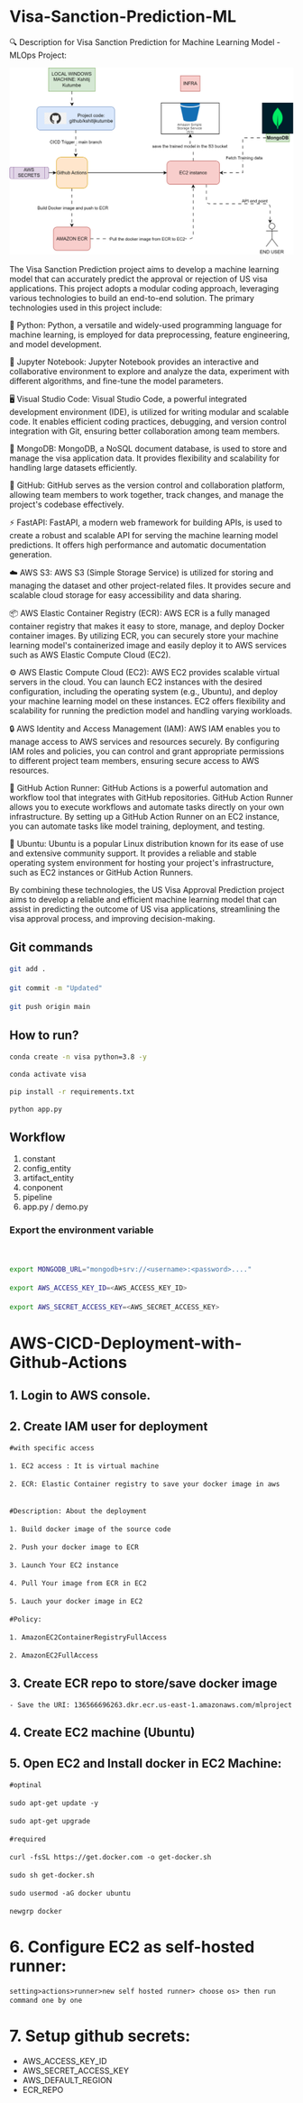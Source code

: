 # Visa-Sanction-Prediction-ML

🔍 Description for Visa Sanction Prediction for Machine Learning Model - MLOps Project:

![Flowchart](https://raw.githubusercontent.com/kshitijkutumbe/Visa-Sanction-Prediction-ML/main/static/visa.svg?raw=True)

The Visa Sanction Prediction project aims to develop a machine learning model that can accurately predict the approval or rejection of US visa applications. This project adopts a modular coding approach, leveraging various technologies to build an end-to-end solution. The primary technologies used in this project include:

🐍 Python: Python, a versatile and widely-used programming language for machine learning, is employed for data preprocessing, feature engineering, and model development.

📓 Jupyter Notebook: Jupyter Notebook provides an interactive and collaborative environment to explore and analyze the data, experiment with different algorithms, and fine-tune the model parameters.

🖥️ Visual Studio Code: Visual Studio Code, a powerful integrated development environment (IDE), is utilized for writing modular and scalable code. It enables efficient coding practices, debugging, and version control integration with Git, ensuring better collaboration among team members.

🍃 MongoDB: MongoDB, a NoSQL document database, is used to store and manage the visa application data. It provides flexibility and scalability for handling large datasets efficiently.

🐙 GitHub: GitHub serves as the version control and collaboration platform, allowing team members to work together, track changes, and manage the project's codebase effectively.

⚡ FastAPI: FastAPI, a modern web framework for building APIs, is used to create a robust and scalable API for serving the machine learning model predictions. It offers high performance and automatic documentation generation.

☁️ AWS S3: AWS S3 (Simple Storage Service) is utilized for storing and managing the dataset and other project-related files. It provides secure and scalable cloud storage for easy accessibility and data sharing.

📦 AWS Elastic Container Registry (ECR): AWS ECR is a fully managed container registry that makes it easy to store, manage, and deploy Docker container images. By utilizing ECR, you can securely store your machine learning model's containerized image and easily deploy it to AWS services such as AWS Elastic Compute Cloud (EC2).

⚙️ AWS Elastic Compute Cloud (EC2): AWS EC2 provides scalable virtual servers in the cloud. You can launch EC2 instances with the desired configuration, including the operating system (e.g., Ubuntu), and deploy your machine learning model on these instances. EC2 offers flexibility and scalability for running the prediction model and handling varying workloads.

🔒 AWS Identity and Access Management (IAM): AWS IAM enables you to manage access to AWS services and resources securely. By configuring IAM roles and policies, you can control and grant appropriate permissions to different project team members, ensuring secure access to AWS resources.

🏃 GitHub Action Runner: GitHub Actions is a powerful automation and workflow tool that integrates with GitHub repositories. GitHub Action Runner allows you to execute workflows and automate tasks directly on your own infrastructure. By setting up a GitHub Action Runner on an EC2 instance, you can automate tasks like model training, deployment, and testing.

🐧 Ubuntu: Ubuntu is a popular Linux distribution known for its ease of use and extensive community support. It provides a reliable and stable operating system environment for hosting your project's infrastructure, such as EC2 instances or GitHub Action Runners.

By combining these technologies, the US Visa Approval Prediction project aims to develop a reliable and efficient machine learning model that can assist in predicting the outcome of US visa applications, streamlining the visa approval process, and improving decision-making.

## Git commands

```bash
git add .

git commit -m "Updated"

git push origin main
```

## How to run?

```bash
conda create -n visa python=3.8 -y
```

```bash
conda activate visa
```

```bash
pip install -r requirements.txt
```

```bash
python app.py
```


## Workflow

1. constant
2. config_entity
3. artifact_entity
4. conponent
5. pipeline
6. app.py / demo.py


### Export the  environment variable
```bash


export MONGODB_URL="mongodb+srv://<username>:<password>...."

export AWS_ACCESS_KEY_ID=<AWS_ACCESS_KEY_ID>

export AWS_SECRET_ACCESS_KEY=<AWS_SECRET_ACCESS_KEY>
```



# AWS-CICD-Deployment-with-Github-Actions

## 1. Login to AWS console.

## 2. Create IAM user for deployment

	#with specific access

	1. EC2 access : It is virtual machine

	2. ECR: Elastic Container registry to save your docker image in aws


	#Description: About the deployment

	1. Build docker image of the source code

	2. Push your docker image to ECR

	3. Launch Your EC2 instance

	4. Pull Your image from ECR in EC2

	5. Lauch your docker image in EC2

	#Policy:

	1. AmazonEC2ContainerRegistryFullAccess

	2. AmazonEC2FullAccess

	
## 3. Create ECR repo to store/save docker image
    - Save the URI: 136566696263.dkr.ecr.us-east-1.amazonaws.com/mlproject

	
## 4. Create EC2 machine (Ubuntu) 

## 5. Open EC2 and Install docker in EC2 Machine:
	
	
	#optinal

	sudo apt-get update -y

	sudo apt-get upgrade
	
	#required

	curl -fsSL https://get.docker.com -o get-docker.sh

	sudo sh get-docker.sh

	sudo usermod -aG docker ubuntu

	newgrp docker
	
# 6. Configure EC2 as self-hosted runner:
    setting>actions>runner>new self hosted runner> choose os> then run command one by one


# 7. Setup github secrets:

   - AWS_ACCESS_KEY_ID
   - AWS_SECRET_ACCESS_KEY
   - AWS_DEFAULT_REGION
   - ECR_REPO

    

